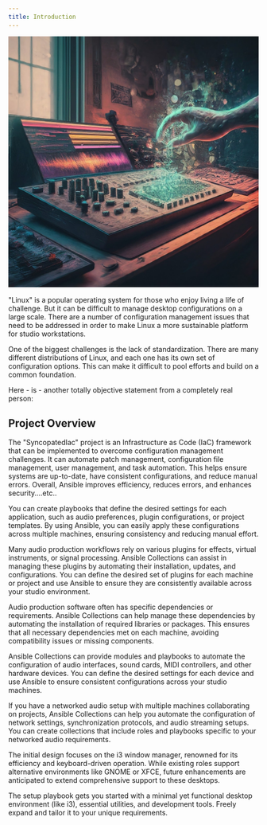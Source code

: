 ```yaml
---
title: Introduction
---
```



![The Creative Commons Attribution-ShareAlike logo](images/workstation.jpeg)

"Linux" is a popular operating system for those who enjoy living a life of challenge. But it can be difficult to manage desktop configurations on a large scale. There are a number of configuration management issues that need to be addressed in order to make Linux a more sustainable platform for studio workstations.

One of the biggest challenges is the lack of standardization. There are many different distributions of Linux, and each one has its own set of configuration options. This can make it difficult to pool efforts and build on a common foundation.


Here - is - another totally objective statement from a completely real person:


## Project Overview

The "SyncopatedIac" project is an Infrastructure as Code (IaC) framework that can be implemented to overcome configuration management challenges. It can automate patch management, configuration file management, user management, and task automation. This helps ensure systems are up-to-date, have consistent configurations, and reduce manual errors. Overall, Ansible improves efficiency, reduces errors, and enhances security....etc..

You can create playbooks that define the desired settings for each application, such as audio preferences, plugin configurations, or project templates. By using Ansible, you can easily apply these configurations across multiple machines, ensuring consistency and reducing manual effort.

Many audio production workflows rely on various plugins for effects, virtual instruments, or signal processing. Ansible Collections can assist in managing these plugins by automating their installation, updates, and configurations. You can define the desired set of plugins for each machine or project and use Ansible to ensure they are consistently available across your studio environment.

Audio production software often has specific dependencies or requirements. Ansible Collections can help manage these dependencies by automating the installation of required libraries or packages. This ensures that all necessary dependencies met on each machine, avoiding compatibility issues or missing components.

Ansible Collections can provide modules and playbooks to automate the configuration of audio interfaces, sound cards, MIDI controllers, and other hardware devices. You can define the desired settings for each device and use Ansible to ensure consistent configurations across your studio machines.

If you have a networked audio setup with multiple machines collaborating on projects, Ansible Collections can help you automate the configuration of network settings, synchronization protocols, and audio streaming setups. You can create collections that include roles and playbooks specific to your networked audio requirements.

The initial design focuses on the i3 window manager, renowned for its efficiency and keyboard-driven operation. While existing roles support alternative environments like GNOME or XFCE, future enhancements are anticipated to extend comprehensive support to these desktops.

The setup playbook gets you started with a minimal yet functional desktop environment (like i3), essential utilities, and development tools. Freely expand and tailor it to your unique requirements.

